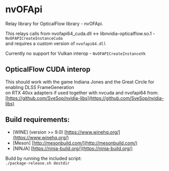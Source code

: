 # nvOFApi
Relay library for OpticalFlow library - nvOFApi.  

This relays calls from nvofapi64_cuda.dll <-> libnvidia-opticalflow.so.1 - `NvOFAPICreateInstanceCuda`  
and requires a custom version of `nvofapi64.dll`  

Currently no support for Vulkan interop - `NvOFAPICreateInstanceVk`  

## OpticalFlow CUDA interop
This should work with the game Indiana Jones and the Great Circle for enabling DLSS FrameGeneration  
on RTX 40xx adapters if used together with nvcuda and nvofapi64 from:  
[https://github.com/SveSop/nvidia-libs](https://github.com/SveSop/nvidia-libs)  

## Build requirements:  
- [WINE] (version >= 9.0) [https://www.winehq.org/](https://www.winehq.org/)  
- [Meson] [http://mesonbuild.com/](http://mesonbuild.com/)  
- [NINJA] [https://ninja-build.org/](https://ninja-build.org/)  

Build by running the included script:  
`./package-release.sh destdir`  
